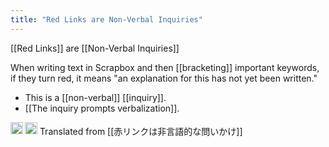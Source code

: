 ```yaml
---
title: "Red Links are Non-Verbal Inquiries"
---
```


[[Red Links]] are [[Non-Verbal Inquiries]]

When writing text in Scrapbox and then [[bracketing]] important keywords, if they turn red, it means "an explanation for this has not yet been written."
- This is a [[non-verbal]] [[inquiry]].
- [[The inquiry prompts verbalization]].

<img src='https://scrapbox.io/api/pages/nishio/en/icon' alt='en.icon' height="19.5"/>
<img src='https://scrapbox.io/api/pages/nishio/Bashi/icon' alt='Bashi.icon' height="19.5"/> Translated from [[赤リンクは非言語的な問いかけ]]
